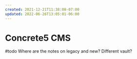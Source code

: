 ```yaml
---
created: 2021-12-21T11:38:08-07:00
updated: 2022-06-26T13:05:01-06:00
---
```

# Concrete5 CMS



#todo 
Where are the notes on legacy and new?
Different vault?



